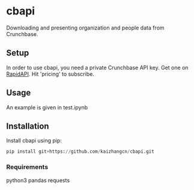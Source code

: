 # cbapi
Downloading and presenting organization and people data from Crunchbase.

## Setup
In order to use cbapi, you need a private Crunchbase API key. Get one on [RapidAPI](https://rapidapi.com/crunchbase-team1-crunchbase/api/crunchbase). Hit 'pricing' to subscribe.

## Usage
An example is given in test.ipynb

## Installation
Install cbapi using pip:
```python
pip install git+https://github.com/kaizhangcn/cbapi.git
```

### Requirements
python3
pandas
requests
